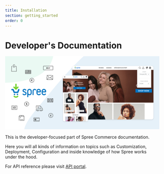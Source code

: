 ```yaml
---
title: Installation
section: getting_started
order: 0
---
```


# Developer's Documentation

![](.gitbook/assets/spree_header_978-2x.png)

This is the developer-focused part of Spree Commerce documentation.

Here you will all kinds of information on topics such as Customization, Deployment, Configuration and inside knowledge of how Spree works under the hood.

For API reference please visit [API portal](https://api.spreecommerce.org).



